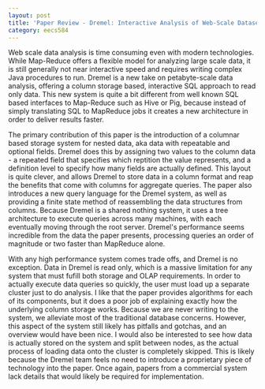 ```yaml
---
layout: post
title: 'Paper Review - Dremel: Interactive Analysis of Web-Scale Datasets' 
category: eecs584
---
```

Web scale data analysis is time consuming even with modern technologies. While Map-Reduce offers a flexible model for analyzing large scale data, it is still generally not near interactive speed and requires writing complex Java procedures to run. Dremel is a new take on petabyte-scale data analysis, offering a column storage based, interactive SQL approach to read only data. This new system is quite a bit different from well known SQL based interfaces to Map-Reduce such as Hive or Pig, because instead of simply translating SQL to MapReduce jobs it creates a new architecture in order to deliver results faster.

The primary contribution of this paper is the introduction of a columnar based storage system for nested data, aka data with repeatable and optional fields. Dremel does this by assigning two values to the column data - a repeated field that specifies which reptition the value represents, and a definition level to specify how many fields are actually defined. This layout is quite clever, and allows Dremel to store data in a column format and reap the benefits that come with columns for aggregate queries. The paper also introduces a new query language for the Dremel system, as well as providing a finite state method of reassembling the data structures from columns. Because Dremel is a shared nothing system, it uses a tree architecture to execute queries across many machines, with each eventually moving through the root server. Dremel's performance seems incredible from the data the paper presents, processing queries an order of magnitude or two faster than MapReduce alone. 

With any high performance system comes trade offs, and Dremel is no exception. Data in Dremel is read only, which is a massive limitation for any system that must fufill both storage and OLAP requirements. In order to actually execute data queries so quickly, the user must load up a separate cluster just to do analysis. I like that the paper provides algorithms for each of its components, but it does a poor job of explaining exactly how the underlying column storage works. Because we are never writing to the system, we alleviate most of the traditional database concerns. However, this aspect of the system still likely has pitfalls and gotchas, and an overview would have been nice. I would also be interested to see how data is actually stored on the system and split between nodes, as the actual process of loading data onto the cluster is completely skipped. This is likely because the Dremel team feels no need to introduce a proprietary piece of technology into the paper. Once again, papers from a commercial system lack details that would likely be required for implementation.
